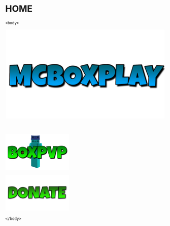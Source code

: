 # HOME
<html>
	<head>
		<title>MCBOXPLAY</title>
	</head>

	<body>

<center><p><img src="MCBOXPLAY.png" width="500"></p></center>


<br>
<a href="https://szym0neek.github.io/BOXPVP/" target="_blank">
<p><img src="BOXPVP SKIN.png" width="200"></p>
</a>



<central><a href="https://titanaxe.com/d/YXYvyW3zvY4" target="_blank">
<p><img src="DONATE.png" width="200"></p>
</a></central>


	</body>
</html>
